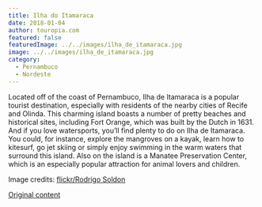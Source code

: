 ```yaml
---
title: Ilha do Itamaraca
date: 2018-01-04
author: touropia.com
featured: false
featuredImage: ../../images/ilha_de_itamaraca.jpg
image: ../../images/ilha_de_itamaraca.jpg
category:
  - Pernambuco
  - Nordeste
---
```


Located off of the coast of Pernambuco, Ilha de Itamaraca is a popular tourist destination, especially with residents of the nearby cities of Recife and Olinda. This charming island boasts a number of pretty beaches and historical sites, including Fort Orange, which was built by the Dutch in 1631. And if you love watersports, you’ll find plenty to do on Ilha de Itamaraca. You could, for instance, explore the mangroves on a kayak, learn how to kitesurf, go jet skiing or simply enjoy swimming in the warm waters that surround this island. Also on the island is a Manatee Preservation Center, which is an especially popular attraction for animal lovers and children.

Image credits: [flickr/Rodrigo Soldon](https://www.flickr.com/photos/soldon)

[Original content](https://www.touropia.com/islands-in-brazil/)
